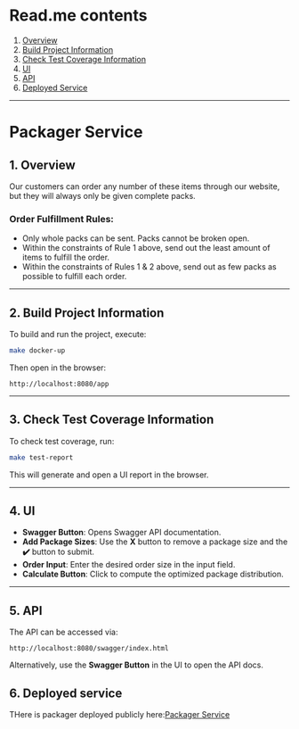 # Read.me contents

1. [Overview](#1-overview)
2. [Build Project Information](#2-build-project-information)
3. [Check Test Coverage Information](#3-check-test-coverage-information)
4. [UI](#4-ui)
5. [API](#5-api)
6. [Deployed Service](#6-deployed-service)

---

# Packager Service

## 1. Overview  
Our customers can order any number of these items through our website, but they will always only be given complete packs.

### Order Fulfillment Rules:
- Only whole packs can be sent. Packs cannot be broken open.
- Within the constraints of Rule 1 above, send out the least amount of items to fulfill the order.
- Within the constraints of Rules 1 & 2 above, send out as few packs as possible to fulfill each order.

---

## 2. Build Project Information  
To build and run the project, execute:  
```sh
make docker-up
```
Then open in the browser:  
```
http://localhost:8080/app
```

---

## 3. Check Test Coverage Information  
To check test coverage, run:  
```sh
make test-report
```
This will generate and open a UI report in the browser.

---

## 4. UI  
- **Swagger Button**: Opens Swagger API documentation.  
- **Add Package Sizes**: Use the **X** button to remove a package size and the **✔️** button to submit.  
- **Order Input**: Enter the desired order size in the input field.  
- **Calculate Button**: Click to compute the optimized package distribution.  

---

## 5. API  
The API can be accessed via:  
```
http://localhost:8080/swagger/index.html
```
Alternatively, use the **Swagger Button** in the UI to open the API docs.

## 6. Deployed service
THere is packager deployed publicly here:[Packager Service](https://packager-0e6j.onrender.com/app)